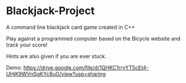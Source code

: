 # Blackjack-Project
A command line blackjack card game created in C++


Play against a programmed computer based on the Bicycle website and track your score!


Hints are also given if you are ever stuck.

Demo: https://drive.google.com/file/d/1QHKC1rryYT5cEt4-UHjK9WVnSgKYc8uG/view?usp=sharing

